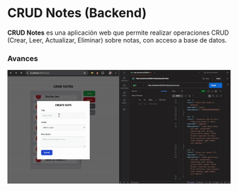 # CRUD Notes (Backend)

**CRUD Notes** es una aplicación web que permite realizar operaciones CRUD (Crear, Leer, Actualizar, Eliminar) sobre notas, con acceso a base de datos.



### Avances
![getnotes](./src/main/resources/static/avances-img/create-note-angular-spring.gif)



